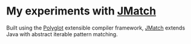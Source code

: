 My experiments with [JMatch][0]
=================================================================

Built using the [Polyglot][0] extensible compiler framework, 
[JMatch][0] extends Java with abstract iterable pattern matching.

[0]: http://www.cs.cornell.edu/Projects/jmatch/
[1]: http://www.cs.cornell.edu/projects/polyglot/
